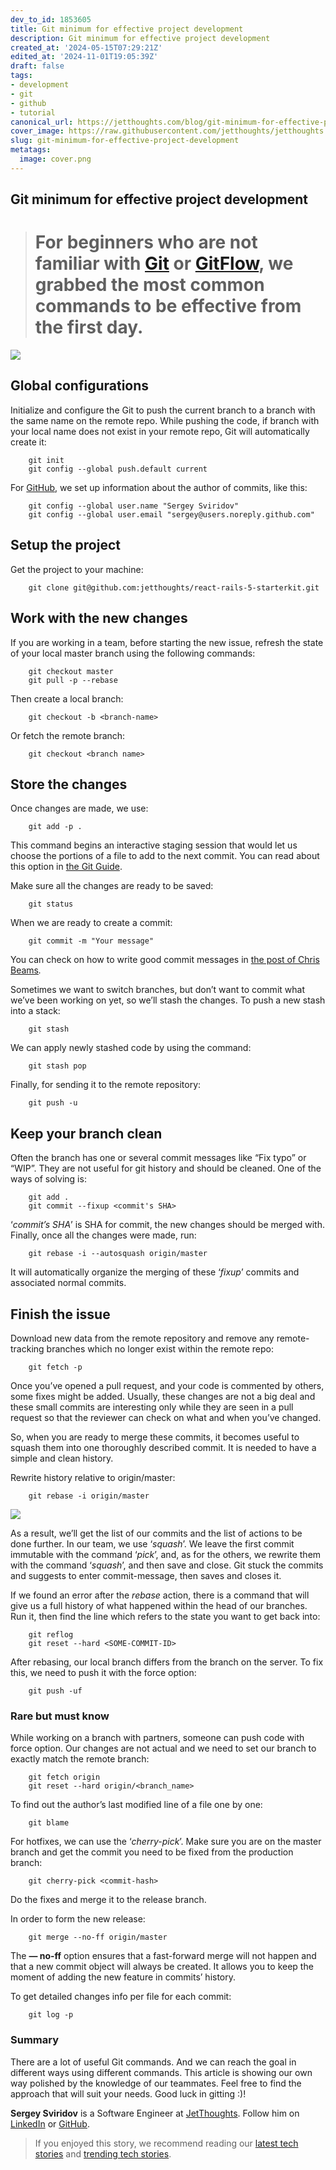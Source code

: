 ```yaml
---
dev_to_id: 1853605
title: Git minimum for effective project development
description: Git minimum for effective project development             For beginners who are not familiar...
created_at: '2024-05-15T07:29:21Z'
edited_at: '2024-11-01T19:05:39Z'
draft: false
tags:
- development
- git
- github
- tutorial
canonical_url: https://jetthoughts.com/blog/git-minimum-for-effective-project-development/
cover_image: https://raw.githubusercontent.com/jetthoughts/jetthoughts.github.io/master/content/blog/git-minimum-for-effective-project-development/cover.png
slug: git-minimum-for-effective-project-development
metatags:
  image: cover.png
---
```


## Git minimum for effective project development
> # For beginners who are not familiar with [Git](https://git-scm.com/) or [GitFlow](https://datasift.github.io/gitflow/), we grabbed the most common commands to be effective from the first day.

![](file_0.png)

## Global configurations

Initialize and configure the Git to push the current branch to a branch with the same name on the remote repo. While pushing the code, if branch with your local name does not exist in your remote repo, Git will automatically create it:
```
    git init
    git config --global push.default current
```
For [GitHub](https://github.com/), we set up information about the author of commits, like this:
```
    git config --global user.name "Sergey Sviridov"
    git config --global user.email "sergey@users.noreply.github.com"
```
## Setup the project

Get the project to your machine:
```
    git clone git@github.com:jetthoughts/react-rails-5-starterkit.git
```
## Work with the new changes

If you are working in a team, before starting the new issue, refresh the state of your local master branch using the following commands:
```
    git checkout master
    git pull -p --rebase
```
Then create a local branch:
```
    git checkout -b <branch-name>
```
Or fetch the remote branch:
```
    git checkout <branch name>
```
## Store the changes

Once changes are made, we use:
```
    git add -p .
```
This command begins an interactive staging session that would let us choose the portions of a file to add to the next commit. You can read about this option in [the Git Guide](https://git-scm.com/docs/git-add#git-add-patch).

Make sure all the changes are ready to be saved:
```
    git status
```
When we are ready to create a commit:
```
    git commit -m "Your message"
```
You can check on how to write good commit messages in [the post of Chris Beams](https://chris.beams.io/posts/git-commit/)*.*

Sometimes we want to switch branches, but don’t want to commit what we’ve been working on yet, so we’ll stash the changes. To push a new stash into a stack:
```
    git stash
```
We can apply newly stashed code by using the command:
```
    git stash pop
```
Finally, for sending it to the remote repository:
```
    git push -u
```
## Keep your branch clean

Often the branch has one or several commit messages like “Fix typo” or “WIP”. They are not useful for git history and should be cleaned. One of the ways of solving is:
```
    git add .
    git commit --fixup <commit's SHA>
```
‘*commit’s SHA*’ is SHA for commit, the new changes should be merged with. Finally, once all the changes were made, run:
```
    git rebase -i --autosquash origin/master
```
It will automatically organize the merging of these ‘*fixup*’ commits and associated normal commits.

## Finish the issue

Download new data from the remote repository and remove any remote-tracking branches which no longer exist within the remote repo:
```
    git fetch -p
```
Once you’ve opened a pull request, and your code is commented by others, some fixes might be added. Usually, these changes are not a big deal and these small commits are interesting only while they are seen in a pull request so that the reviewer can check on what and when you’ve changed.

So, when you are ready to merge these commits, it becomes useful to squash them into one thoroughly described commit. It is needed to have a simple and clean history.

Rewrite history relative to origin/master:
```
    git rebase -i origin/master
```
![](file_1.png)

As a result, we’ll get the list of our commits and the list of actions to be done further. In our team, we use ‘*squash*’. We leave the first commit immutable with the command ‘*pick*’, and, as for the others, we rewrite them with the command ‘*squash*’, and then save and close. Git stuck the commits and suggests to enter commit-message, then saves and closes it.

If we found an error after the *rebase* action, there is a command that will give us a full history of what happened within the head of our branches. Run it, then find the line which refers to the state you want to get back into:
```
    git reflog
    git reset --hard <SOME-COMMIT-ID>
```
After rebasing, our local branch differs from the branch on the server. To fix this, we need to push it with the force option:
```
    git push -uf
```
### Rare but must know

While working on a branch with partners, someone can push code with force option. Our changes are not actual and we need to set our branch to exactly match the remote branch:
```
    git fetch origin
    git reset --hard origin/<branch_name>
```
To find out the author’s last modified line of a file one by one:
```
    git blame
```
For hotfixes, we can use the ‘*cherry-pick*’. Make sure you are on the master branch and get the commit you need to be fixed from the production branch:
```
    git cherry-pick <commit-hash>
```
Do the fixes and merge it to the release branch.

In order to form the new release:
```
    git merge --no-ff origin/master
```
The **— no-ff** option ensures that a fast-forward merge will not happen and that a new commit object will always be created. It allows you to keep the moment of adding the new feature in commits’ history.

To get detailed changes info per file for each commit:
```
    git log -p
```
### Summary

There are a lot of useful Git commands. And we can reach the goal in different ways using different commands. This article is showing our own way polished by the knowledge of our teammates. Feel free to find the approach that will suit your needs. Good luck in gitting :)!

**Sergey Sviridov** is a Software Engineer at [JetThoughts](https://www.jetthoughts.com/). Follow him on [LinkedIn](https://www.linkedin.com/in/sergey-sviridov-83007199) or [GitHub](https://github.com/SviridovSV).
>  If you enjoyed this story, we recommend reading our [latest tech stories](https://jtway.co/latest) and [trending tech stories](https://jtway.co/trending).